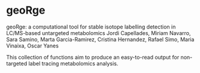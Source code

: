 # geoRge

geoRge: a computational tool for stable isotope labelling detection in LC/MS-based untargeted metabolomics
Jordi Capellades, Miriam Navarro, Sara Samino, Marta Garcia-Ramirez, Cristina Hernandez, Rafael Simo, Maria Vinaixa, Oscar Yanes

This collection of functions aim to produce an easy-to-read output for non-targeted label tracing metabolomics analysis.
